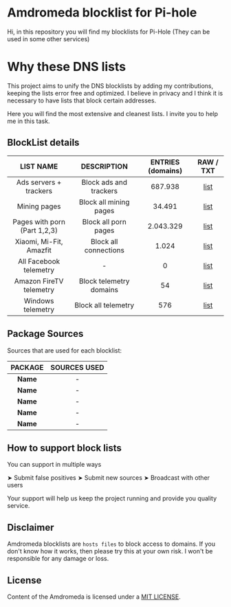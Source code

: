 # Amdromeda blocklist for Pi-hole
Hi, in this repository you will find my blocklists for Pi-Hole (They can be used in some other services)

# Why these DNS lists
This project aims to unify the DNS blocklists by adding my contributions, keeping the lists error free and optimized. I believe in privacy and I think it is necessary to have lists that block certain addresses.

Here you will find the most extensive and cleanest lists. I invite you to help me in this task.

## BlockList details
| LIST NAME | DESCRIPTION | ENTRIES (domains) | RAW / TXT |
|:---------:|:-------:|:--------------:|:---------:|
Ads servers + trackers | Block ads and trackers | 687.938 | [list](https://raw.githubusercontent.com/Amdromeda/Blocklist-Pi-Hole/master/Ads%20and%20trackers.txt) | 
Mining pages | Block all mining pages | 34.491 | [list](https://raw.githubusercontent.com/) | 
Pages with porn (Part 1,2,3) | Block all porn pages | 2.043.329 | [list](https://raw.githubusercontent.com/) | 
Xiaomi, Mi-Fit, Amazfit | Block all connections | 1.024 | [list](https://raw.githubusercontent.com/Amdromeda/Blocklist-Pi-Hole/master/Xiaomi%2C%20Mi-Fit%2C%20Amazfit.txt) | 
All Facebook telemetry | - | 0 | [list](https://raw.githubusercontent.com/) | 
Amazon FireTV telemetry | Block telemetry domains | 54 | [list](https://raw.githubusercontent.com/Amdromeda/Blocklist-Pi-Hole/master/Amazon%20FireTV%20telemetry.txt) | 
Windows telemetry | Block all telemetry | 576 | [list](https://raw.githubusercontent.com/Amdromeda/Blocklist-Pi-Hole/master/Windows%20telemetry.txt) | 

## Package Sources
Sources that are used for each blocklist:

| PACKAGE | SOURCES USED |  
|:-------:|:-------:|
**Name** | *-* |
**Name** | *-* |
**Name** | *-* |
**Name** | *-* |
**Name** | *-* |

## How to support block lists
You can support in multiple ways

 ➤ Submit false positives
 ➤ Submit new sources
 ➤ Broadcast with other users
 
 Your support will help us keep the project running and provide you quality service.
 
## Disclaimer
Amdromeda blocklists are `hosts files` to block access to domains. If you don't know how it works, then please try this at your own risk. I won't be responsible for any damage or loss.

## License
Content of the Amdromeda is licensed under a [MIT LICENSE](https://github.com/Amdromeda/Blocklist-Pi-Hole/blob/master/LICENSE).
